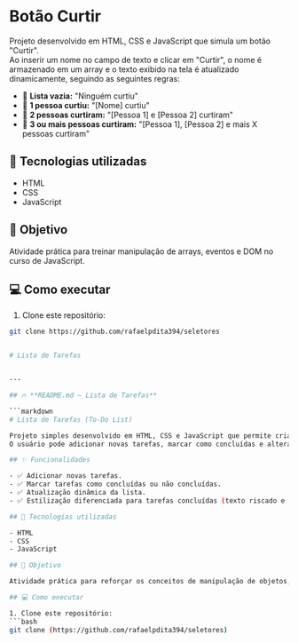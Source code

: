 # Botão Curtir

Projeto desenvolvido em HTML, CSS e JavaScript que simula um botão "Curtir".  
Ao inserir um nome no campo de texto e clicar em "Curtir", o nome é armazenado em um array e o texto exibido na tela é atualizado dinamicamente, seguindo as seguintes regras:

- 🔸 **Lista vazia:** "Ninguém curtiu"
- 🔸 **1 pessoa curtiu:** "[Nome] curtiu"
- 🔸 **2 pessoas curtiram:** "[Pessoa 1] e [Pessoa 2] curtiram"
- 🔸 **3 ou mais pessoas curtiram:** "[Pessoa 1], [Pessoa 2] e mais X pessoas curtiram"

## 🚀 Tecnologias utilizadas

- HTML
- CSS
- JavaScript

## 🎯 Objetivo

Atividade prática para treinar manipulação de arrays, eventos e DOM no curso de JavaScript.

## 💻 Como executar

1. Clone este repositório:
```bash
git clone https://github.com/rafaelpdita394/seletores


# Lista de Tarefas


---

## 🔥 **README.md — Lista de Tarefas**

```markdown
# Lista de Tarefas (To-Do List)

Projeto simples desenvolvido em HTML, CSS e JavaScript que permite criar e gerenciar uma lista de tarefas.  
O usuário pode adicionar novas tarefas, marcar como concluídas e alterar seu status dinamicamente.

## ✨ Funcionalidades

- ✅ Adicionar novas tarefas.
- ✅ Marcar tarefas como concluídas ou não concluídas.
- ✅ Atualização dinâmica da lista.
- ✅ Estilização diferenciada para tarefas concluídas (texto riscado e cor alterada).

## 🚀 Tecnologias utilizadas

- HTML
- CSS
- JavaScript

## 🎯 Objetivo

Atividade prática para reforçar os conceitos de manipulação de objetos, arrays, DOM, eventos e estilização dinâmica no curso de JavaScript.

## 💻 Como executar

1. Clone este repositório:
```bash
git clone (https://github.com/rafaelpdita394/seletores)
